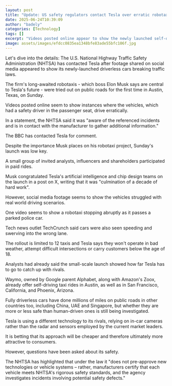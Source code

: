 ```yaml
---
layout: post
title: "Update: US safety regulators contact Tesla over erratic robotaxis"
date: 2025-06-24T10:39:09
author: "badely"
categories: [Technology]
tags: []
excerpt: "Videos posted online appear to show the newly launched self-driving cars speeding and driving in the wrong lane."
image: assets/images/efdcc0835ea1348bfe83ade55bfc106f.jpg
---
```


Let's dive into the details: The U.S. National Highway Traffic Safety Administration (NHTSA) has contacted Tesla after footage shared on social media appeared to show its newly-launched driverless cars breaking traffic laws.

The firm's long-awaited robotaxis - which boss Elon Musk says are central to Tesla's future - were tried out on public roads for the first time in Austin, Texas, on Sunday.

Videos posted online seem to show instances where the vehicles, which had a safety driver in the passenger seat, drive erratically.

In a statement, the NHTSA said it was "aware of the referenced incidents and is in contact with the manufacturer to gather additional information."

The BBC has contacted Tesla for comment.

Despite the importance Musk places on his robotaxi project, Sunday's launch was low key.

A small group of invited analysts, influencers and shareholders participated in paid rides. 

Musk congratulated Tesla's artificial intelligence and chip design teams on the launch in a post on X, writing that it was "culmination of a decade of hard work".

However, social media footage seems to show the vehicles struggled with real world driving scenarios.

One video seems to show a robotaxi stopping abruptly as it passes a parked police car.

Tech news outlet TechCrunch said cars were also seen speeding and swerving into the wrong lane.

The rollout is limited to 12 taxis and Tesla says they won't operate in bad weather, attempt difficult intersections or carry customers below the age of 18.

Analysts had already said the small-scale launch showed how far Tesla has to go to catch up with rivals.

Waymo, owned by Google parent Alphabet, along with Amazon's Zoox, already offer self-driving taxi rides in Austin, as well as in San Francisco, California, and Phoenix, Arizona.

Fully driverless cars have done millions of miles on public roads in other countries too, including China, UAE and Singapore, but whether they are more or less safe than human-driven ones is still being investigated.

Tesla is using a different technology to its rivals, relying on in-car cameras rather than the radar and sensors employed by the current market leaders.

It is betting that its approach will be cheaper and therefore ultimately more attractive to consumers.

However, questions have been asked about its safety.

The NHTSA has highlighted that under the law it "does not pre-approve new technologies or vehicle systems – rather, manufacturers certify that each vehicle meets NHTSA's rigorous safety standards, and the agency investigates incidents involving potential safety defects."

